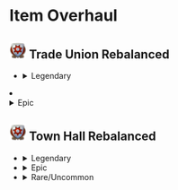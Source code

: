 # Item Overhaul

## <img src="./doc/item_overhaul/trade_union/icon_guildhouse.png" width="30" /> Trade Union Rebalanced

- <details>
  <summary>Legendary</summary>

  - <details><!-- Aaden Issack, World-Famous Enbesan Chef -->
    <summary><img src="./doc/job_adertisements/enbesa/icon_enbesan_cook_3b.png" width="20" /> Aaden Issack, World-Famous Enbesan Chef</summary>
      <img src="./doc/item_overhaul/trade_union/aaden.png" />

      When a population consumes Jacob's "**Sardines**", "**Canned Food**" is exchanged for it.
      <img src="./doc/item_overhaul/trade_union/aaden_2.png" />
    </details>

  - <details><!-- Belinda San Pedro, Head of Arcade Acquisitions -->
    <summary><img src="./doc/job_adertisements/infrastructure/icon_specialist_mall_01.png" width="20" /> Belinda San Pedro, Head of Arcade Acquisitions</summary>
      <img src="./doc/item_overhaul/trade_union/belinda.png" />
    </details>

  - <details><!-- Brother Hilarius, Purveyor of Monastic Mixtures -->
    <summary><img src="./doc/job_adertisements/drink/icon_priest_uncommon.png" width="20" /> Brother Hilarius, Purveyor of Monastic Mixtures</summary>
      <img src="./doc/item_overhaul/trade_union/hilarius.png" />
    </details>

  - <details><!-- Bruno Ironbright, Engineering Giant -->
    <summary><img src="./doc/job_adertisements/consumer/icon_well_dressed_205.png" width="20" /> Bruno Ironbright, Engineering Giant</summary>
      <img src="./doc/item_overhaul/trade_union/bruno.png" />
    </details>

  - <details><!-- Bumm Brimmell, the Original Dandy -->
    <summary><img src="./doc/job_adertisements/cloth/icon_tailor_3.png" width="20" /> Bumm Brimmell, the Original Dandy</summary>
      <img src="./doc/item_overhaul/trade_union/bumm.png" />
    </details>

  - <details><!-- Calla Lily, Of The Desert Bloom -->
    <summary><img src="./doc/job_adertisements/enbesa/icon_horticulturist_2.png" width="20" /> Calla Lily, Of The Desert Bloom</summary>
      <img src="./doc/item_overhaul/trade_union/calla.png" />
    </details>

  - <details><!-- Cosmo Castelli, Agronomic Trailblazer -->
    <summary><img src="./doc/job_adertisements/agriculture/icon_well_dressed_107.png" width="20" /> Cosmo Castelli, Agronomic Trailblazer</summary>
      <img src="./doc/item_overhaul/trade_union/calla.png" />
    </details>

  - <details><!-- Cristobal Taffeta, The Trendsetter -->
    <summary><img src="./doc/job_adertisements/cloth/icon_teacher_515.png" width="20" /> Cristobal Taffeta, The Trendsetter</summary>
      <img src="./doc/item_overhaul/trade_union/cristobal.png" />
      <img src="./doc/item_overhaul/trade_union/mariana.png" />

      When a population consumes Jacob's "**Suits**", "**Tailored Suits**" are exchanged for them.
      <img src="./doc/item_overhaul/trade_union/mariana_2.png" />
    </details>

  - <details><!-- Dr. Ali Al-Zahir, the Botanical Director -->
    <summary><img src="./doc/job_adertisements/agriculture/icon_farmer_102_b.png" width="20" /> Dr. Ali Al-Zahir, the Botanical Director</summary>
      <img src="./doc/item_overhaul/trade_union/ali.png" />
    </details>

  - <details><!-- Francois Strindberg, Crown Jeweller -->
    <summary><img src="./doc/job_adertisements/luxus/icon_well_dressed_106.png" width="20" width="20" /> Francois Strindberg, Crown Jeweller</summary>
      <img src="./doc/item_overhaul/trade_union/strindberg.png" />
      <img src="./doc/item_overhaul/trade_union/brigthwoman.png" />
      <img src="./doc/item_overhaul/trade_union/gilbert.png" />
      <img src="./doc/item_overhaul/trade_union/gemologist.png" />
    </details>

  - <details><!-- Francois Thorne, The Industrial Reinforcer  -->
    <summary><img src="./doc/job_adertisements/material/icon_well_dressed_103.png" width="20" width="20" /> Francois Thorne, The Industrial Reinforcer </summary>
      <img src="./doc/item_overhaul/trade_union/thorne.png" />
      <img src="./doc/item_overhaul/trade_union/general.png" />
    </details>

  - <details><!-- Gennaro Garibaldi, Chocolatier by Royal Appointment  -->
    <summary><img src="./doc/job_adertisements/food/icon_baker_102.png" width="20" width="20" /> Gennaro Garibaldi, Chocolatier by Royal Appointment </summary>
      <img src="./doc/item_overhaul/trade_union/gennaro.png" />
      <img src="./doc/item_overhaul/trade_union/charlotte.png" />
      <img src="./doc/item_overhaul/trade_union/chocolatier.png" />
    </details>

  - <details><!-- Fried Plantain Kitchen Items  -->
    <summary><img src="./doc/item_overhaul/trade_union/icon_fried_bananas.png" width="20" width="20" /> Fried Plantain Kitchen Items </summary>
      <img src="./doc/item_overhaul/trade_union/icnoyotl.png" />
      <img src="./doc/item_overhaul/trade_union/kantyi.png" />
      <img src="./doc/item_overhaul/trade_union/confectionier.png" />
    </details>

  - <details><!-- Gerhard Fuchs, of the Patent Eyeglass  -->
    <summary><img src="./doc/job_adertisements/consumer/icon_well_dressed_206.png" width="20" width="20" /> Gerhard Fuchs, of the Patent Eyeglass </summary>
      <img src="./doc/item_overhaul/trade_union/gerhard.png" />
      <img src="./doc/item_overhaul/trade_union/otto.png" />
    </details>

  - <details><!-- Giorgis, the Eminent Hymnodist  -->
    <summary><img src="./doc/job_adertisements/enbesa/icon_keeper_of_tradition_2.png" width="20" width="20" /> Giorgis, the Eminent Hymnodist </summary>
      <img src="./doc/item_overhaul/trade_union/giorgis.png" />
    </details>

  - <details><!-- Hans Klein, Old Grandfather Time  -->
    <summary><img src="./doc/job_adertisements/luxus/icon_well_dressed_108.png" width="20" width="20" /> Hans Klein, Old Grandfather Time </summary>
      <img src="./doc/item_overhaul/trade_union/hans.png" />
      <img src="./doc/item_overhaul/trade_union/chiara.png" />
      <img src="./doc/item_overhaul/trade_union/horologist.png" />
    </details>

  - <details><!-- Herve Savonne, Suppressor of Grime  -->
    <summary><img src="./doc/job_adertisements/consumer/icon_well_dressed_206.png" width="20" width="20" /> Herve Savonne, Suppressor of Grime </summary>
      <img src="./doc/item_overhaul/trade_union/herve.png" />
      <img src="./doc/item_overhaul/trade_union/prunella.png" />
    </details>

  - <details><!-- Jörg von Malching, Augur of the Auric  -->
    <summary><img src="./doc/job_adertisements/mining/icon_well_dressed_104.png" width="20" width="20" /> Jörg von Malching, Augur of the Auric </summary>
      <img src="./doc/item_overhaul/trade_union/joerg.png" />
      <img src="./doc/item_overhaul/trade_union/micaela.png" />
      <img src="./doc/item_overhaul/trade_union/sapper.png" />
    </details>
    </details>

  </details>

- <details>
  <summary>Epic</summary>

  </details>

## <img src="./doc/item_overhaul/trade_union/icon_guildhouse.png" width="30" /> Town Hall Rebalanced

- <details>
  <summary>Legendary</summary>

  </details>

- <details>
  <summary>Epic</summary>

  </details>

- <details>
  <summary>Rare/Uncommon</summary>

  </details>
